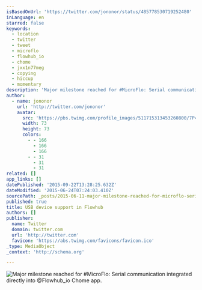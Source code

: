 ```yaml
---
isBasedOnUrl: 'https://twitter.com/jononor/status/485778530719252480'
inLanguage: en
starred: false
keywords:
  - location
  - twitter
  - tweet
  - microflo
  - flowhub_io
  - chome
  - jxx1n77meg
  - copying
  - hiccup
  - momentary
description: 'Major milestone reached for #MicroFlo: Serial communication integrated directly into @Flowhub_io Chome app.'
author:
  - name: jononor
    url: 'http://twitter.com/jononor'
    avatar:
      src: 'https://pbs.twimg.com/profile_images/511715313453260800/7P4ui2rr_bigger.jpeg'
      width: 73
      height: 73
      colors:
        - - 166
          - 166
          - 166
        - - 31
          - 31
          - 31
related: []
app_links: []
datePublished: '2015-09-22T13:28:25.632Z'
dateModified: '2015-06-24T07:24:03.410Z'
sourcePath: _posts/2015-06-11-major-milestone-reached-for-microflo-serial-communication.md
published: true
title: USB device support in Flowhub
authors: []
publisher:
  name: Twitter
  domain: twitter.com
  url: 'http://twitter.com'
  favicon: 'https://abs.twimg.com/favicons/favicon.ico'
_type: MediaObject
_context: 'http://schema.org'

---
```

![Major milestone reached for &num;MicroFlo&colon; Serial communication integrated directly into &commat;Flowhub&lowbar;io Chome app&period;](https://pbs.twimg.com/media/Br3U_1zIYAAMpUt.png:large)